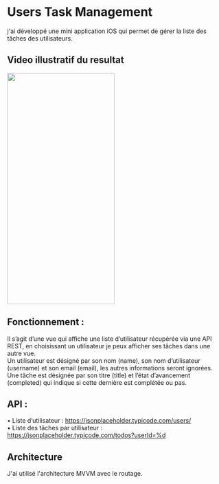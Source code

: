 # Users Task Management
 j'ai développé une mini application iOS qui permet de gérer la liste des tâches des utilisateurs.
 
 ## Video illustratif du resultat

<img src="https://github.com/ouazizmed/ToDoListUsers/blob/main/UserTaskManagement.gif" width="250" height="537"/>



 ## Fonctionnement :
Il s’agit d’une vue qui affiche une liste d’utilisateur récupérée via une API REST, en choisissant un
utilisateur je peux afficher ses tâches dans une autre vue.  
Un utilisateur est désigné par son nom (name), son nom d’utilisateur (username) et son email
(email), les autres informations seront ignorées.  
Une tâche est désignée par son titre (title) et l’état d’avancement (completed) qui indique si cette
dernière est complétée ou pas.

## API :
• Liste d’utilisateur : https://jsonplaceholder.typicode.com/users/   
• Liste des tâches par utilisateur : https://jsonplaceholder.typicode.com/todos?userId=%d

## Architecture
J'ai utilisé l'architecture MVVM avec le routage.  

 
